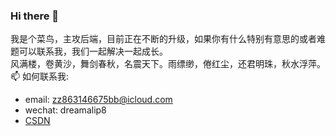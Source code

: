 ### Hi there 👋
我是个菜鸟，主攻后端，目前正在不断的升级，如果你有什么特别有意思的或者难题可以联系我，我们一起解决一起成长。<br/>
风满楼，卷黄沙，舞剑春秋，名震天下。雨缥缈，倦红尘，还君明珠，秋水浮萍。<br/>
📫 如何联系我: 
  - email: zz863146675bb@icloud.com
  - wechat: dreamalip8
  - [CSDN](https://blog.csdn.net/qwe86314)
<!--
**zhoubiao188/zhoubiao188** is a ✨ _special_ ✨ repository because its `README.md` (this file) appears on your GitHub profile.

Here are some ideas to get you started:

- 🔭 I’m currently working on ...
- 🌱 I’m currently learning ...
- 👯 I’m looking to collaborate on ...
- 🤔 I’m looking for help with ...
- 💬 Ask me about ...
- 📫 How to reach me: ...
- 😄 Pronouns: ...
- ⚡ Fun fact: ...
-->
